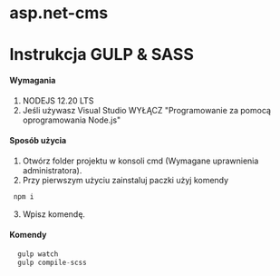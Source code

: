 # asp.net-cms



# Instrukcja GULP & SASS
  
  #### Wymagania
  
  1. NODEJS 12.20 LTS
  2. Jeśli używasz Visual Studio WYŁĄCZ "Programowanie za pomocą oprogramowania Node.js"
  
  #### Sposób użycia
  
  1. Otwórz folder projektu w konsoli cmd (Wymagane uprawnienia administratora).
  2. Przy pierwszym użyciu zainstaluj paczki użyj komendy
   ```javascript
    npm i
  ```
  3. Wpisz komendę.
  
  #### Komendy
  
  ```javascript
    gulp watch
    gulp compile-scss
  ```
